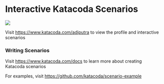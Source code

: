 # Interactive Katacoda Scenarios

[![](http://shields.katacoda.com/katacoda/adiputra/count.svg)](https://www.katacoda.com/adiputra "Get your profile on Katacoda.com")

Visit https://www.katacoda.com/adiputra to view the profile and interactive scenarios

### Writing Scenarios
Visit https://www.katacoda.com/docs to learn more about creating Katacoda scenarios

For examples, visit https://github.com/katacoda/scenario-example
